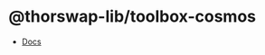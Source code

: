 # @thorswap-lib/toolbox-cosmos

- [Docs](https://docs.thorswap.finance/swapkit-docs/swapkit-sdk/toolboxes/cosmos)
